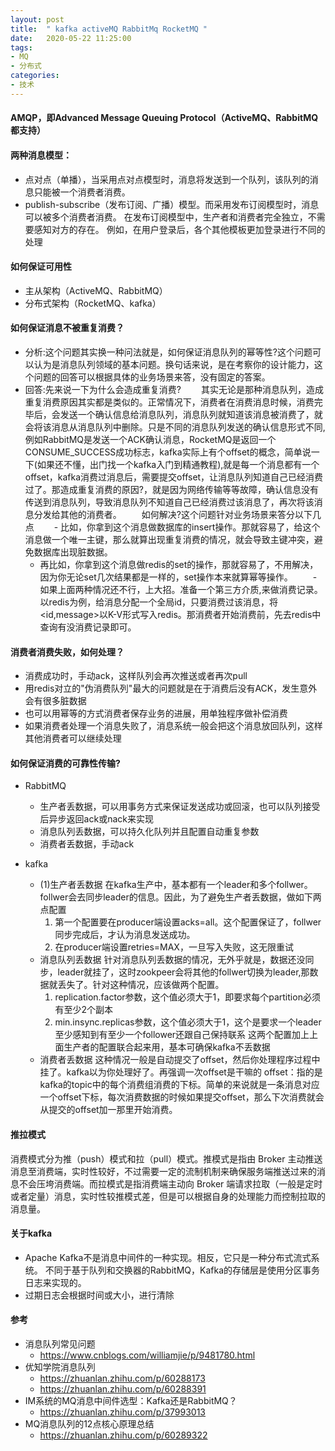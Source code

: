 ```yaml
---
layout: post
title:  " kafka activeMQ RabbitMq RocketMQ "
date:   2020-05-22 11:25:00
tags:
- MQ
- 分布式
categories:
- 技术
---
```

#### AMQP，即Advanced Message Queuing Protocol（ActiveMQ、RabbitMQ都支持）

#### 两种消息模型：
- 点对点（单播），当采用点对点模型时，消息将发送到一个队列，该队列的消息只能被一个消费者消费。   
- publish-subscribe（发布订阅、广播）模型。而采用发布订阅模型时，消息可以被多个消费者消费。
  在发布订阅模型中，生产者和消费者完全独立，不需要感知对方的存在。
  例如，在用户登录后，各个其他模板更加登录进行不同的处理

#### 如何保证可用性
- 主从架构（ActiveMQ、RabbitMQ）
- 分布式架构（RocketMQ、kafka）  
     
#### 如何保证消息不被重复消费？
- 分析:这个问题其实换一种问法就是，如何保证消息队列的幂等性?这个问题可以认为是消息队列领域的基本问题。换句话来说，是在考察你的设计能力，这个问题的回答可以根据具体的业务场景来答，没有固定的答案。
- 回答:先来说一下为什么会造成重复消费?
  其实无论是那种消息队列，造成重复消费原因其实都是类似的。正常情况下，消费者在消费消息时候，消费完毕后，会发送一个确认信息给消息队列，消息队列就知道该消息被消费了，就会将该消息从消息队列中删除。只是不同的消息队列发送的确认信息形式不同,例如RabbitMQ是发送一个ACK确认消息，RocketMQ是返回一个CONSUME_SUCCESS成功标志，kafka实际上有个offset的概念，简单说一下(如果还不懂，出门找一个kafka入门到精通教程),就是每一个消息都有一个offset，kafka消费过消息后，需要提交offset，让消息队列知道自己已经消费过了。那造成重复消费的原因?，就是因为网络传输等等故障，确认信息没有传送到消息队列，导致消息队列不知道自己已经消费过该消息了，再次将该消息分发给其他的消费者。
  如何解决?这个问题针对业务场景来答分以下几点
  - 比如，你拿到这个消息做数据库的insert操作。那就容易了，给这个消息做一个唯一主键，那么就算出现重复消费的情况，就会导致主键冲突，避免数据库出现脏数据。
  - 再比如，你拿到这个消息做redis的set的操作，那就容易了，不用解决，因为你无论set几次结果都是一样的，set操作本来就算幂等操作。
  - 如果上面两种情况还不行，上大招。准备一个第三方介质,来做消费记录。以redis为例，给消息分配一个全局id，只要消费过该消息，将<id,message>以K-V形式写入redis。那消费者开始消费前，先去redis中查询有没消费记录即可。

#### 消费者消费失败，如何处理？
- 消费成功时，手动ack，这样队列会再次推送或者再次pull
- 用redis对立的"伪消费队列"最大的问题就是在于消费后没有ACK，发生意外会有很多脏数据
- 也可以用幂等的方式消费者保存业务的进展，用单独程序做补偿消费
- 如果消费者处理一个消息失败了，消息系统一般会把这个消息放回队列，这样其他消费者可以继续处理

#### 如何保证消费的可靠性传输?
- RabbitMQ
    - 生产者丢数据，可以用事务方式来保证发送成功或回滚，也可以队列接受后异步返回ack或nack来实现
    - 消息队列丢数据，可以持久化队列并且配置自动重复参数
    - 消费者丢数据，手动ack
    
- kafka
    - (1)生产者丢数据
      在kafka生产中，基本都有一个leader和多个follwer。follwer会去同步leader的信息。因此，为了避免生产者丢数据，做如下两点配置
      1. 第一个配置要在producer端设置acks=all。这个配置保证了，follwer同步完成后，才认为消息发送成功。
      1. 在producer端设置retries=MAX，一旦写入失败，这无限重试
    - 消息队列丢数据
      针对消息队列丢数据的情况，无外乎就是，数据还没同步，leader就挂了，这时zookpeer会将其他的follwer切换为leader,那数据就丢失了。针对这种情况，应该做两个配置。
      1. replication.factor参数，这个值必须大于1，即要求每个partition必须有至少2个副本
      1. min.insync.replicas参数，这个值必须大于1，这个是要求一个leader至少感知到有至少一个follower还跟自己保持联系
      这两个配置加上上面生产者的配置联合起来用，基本可确保kafka不丢数据
    - 消费者丢数据
      这种情况一般是自动提交了offset，然后你处理程序过程中挂了。kafka以为你处理好了。再强调一次offset是干嘛的
      offset：指的是kafka的topic中的每个消费组消费的下标。简单的来说就是一条消息对应一个offset下标，每次消费数据的时候如果提交offset，那么下次消费就会从提交的offset加一那里开始消费。

#### 推拉模式
消费模式分为推（push）模式和拉（pull）模式。推模式是指由 Broker 主动推送消息至消费端，实时性较好，不过需要一定的流制机制来确保服务端推送过来的消息不会压垮消费端。而拉模式是指消费端主动向 Broker 端请求拉取（一般是定时或者定量）消息，实时性较推模式差，但是可以根据自身的处理能力而控制拉取的消息量。

#### 关于kafka
- Apache Kafka不是消息中间件的一种实现。相反，它只是一种分布式流式系统。
不同于基于队列和交换器的RabbitMQ，Kafka的存储层是使用分区事务日志来实现的。
- 过期日志会根据时间或大小，进行清除 

#### 参考
- 消息队列常见问题 
    - <https://www.cnblogs.com/williamjie/p/9481780.html>
- 优知学院消息队列
    - <https://zhuanlan.zhihu.com/p/60288173>
    - <https://zhuanlan.zhihu.com/p/60288391>
- IM系统的MQ消息中间件选型：Kafka还是RabbitMQ？
    - <https://zhuanlan.zhihu.com/p/37993013>
- MQ消息队列的12点核心原理总结
    - <https://zhuanlan.zhihu.com/p/60289322>